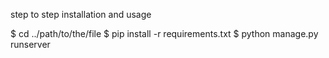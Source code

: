 

step to step installation and usage

<!-- $ git clone https://github.com/patrice012/ecommerce -->
$ cd ../path/to/the/file
$ pip install -r requirements.txt
$ python manage.py runserver

